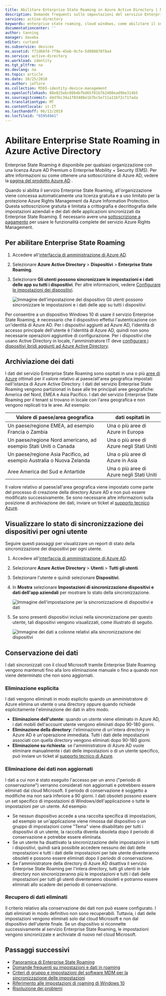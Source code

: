 ```yaml
---
title: Abilitare Enterprise State Roaming in Azure Active Directory | Microsoft Docs
description: Domande frequenti sulle impostazioni del servizio Enterprise State Roaming nei dispositivi Windows. Enterprise State Roaming offre agli utenti un'esperienza unificata in tutti i dispositivi Windows e riduce il tempo necessario per la configurazione di un nuovo dispositivo.
services: active-directory
keywords: enterprise state roaming, cloud windows, come abilitare il servizio enterprise state roaming
documentationcenter: ''
author: tanning
manager: daveba
editor: curtand
ms.subservice: devices
ms.assetid: f71d66fd-7f9e-45eb-9cfe-5d989870f8a4
ms.service: active-directory
ms.workload: identity
ms.tgt_pltfrm: na
ms.devlang: na
ms.topic: article
ms.date: 10/25/2018
ms.author: joflore
ms.collection: M365-identity-device-management
ms.openlocfilehash: 88e825ebc08b4bfbd65f81b7b2480ead9be314b5
ms.sourcegitcommit: d4dfbc34a1f03488e1b7bc5e711a11b72c717ada
ms.translationtype: MT
ms.contentlocale: it-IT
ms.lasthandoff: 06/13/2019
ms.locfileid: "65954941"
---
```

# <a name="enable-enterprise-state-roaming-in-azure-active-directory"></a>Abilitare Enterprise State Roaming in Azure Active Directory
Enterprise State Roaming è disponibile per qualsiasi organizzazione con una licenza Azure AD Premium o Enterprise Mobility + Security (EMS). Per altre informazioni su come ottenere una sottoscrizione di Azure AD, vedere la [pagina del prodotto Azure AD](https://azure.microsoft.com/services/active-directory) .

Quando si abilita il servizio Enterprise State Roaming, all'organizzazione viene concessa automaticamente una licenza gratuita e a uso limitato per la protezione Azure Rights Management da Azure Information Protection. Questa sottoscrizione gratuita è limitata a crittografia e decrittografia delle impostazioni aziendali e dei dati delle applicazioni sincronizzati da Enterprise State Roaming. È necessario avere una [sottoscrizione a pagamento](https://azure.microsoft.com/pricing/details/information-protection/) per usare le funzionalità complete del servizio Azure Rights Management.

## <a name="to-enable-enterprise-state-roaming"></a>Per abilitare Enterprise State Roaming

1. Accedere all'[interfaccia di amministrazione di Azure AD](https://aad.portal.azure.com/).

1. Selezionare **Azure Active Directory** &gt; **Dispositivi** &gt; **Enterprise State Roaming**.

1. Selezionare **Gli utenti possono sincronizzare le impostazioni e i dati delle app su tutti i dispositivi**. Per altre informazioni, vedere [Configurare le impostazioni dei dispositivi](https://docs.microsoft.com/azure/active-directory/device-management-azure-portal).
  
   ![Immagine dell'impostazione del dispositivo Gli utenti possono sincronizzare le impostazioni e i dati delle app su tutti i dispositivi](./media/enterprise-state-roaming-enable/device-settings.png)
  
Per consentire a un dispositivo Windows 10 di usare il servizio Enterprise State Roaming, è necessario che il dispositivo effettui l'autenticazione con un'identità di Azure AD. Per i dispositivi aggiunti ad Azure AD, l'identità di accesso principale dell'utente è l'identità di Azure AD, quindi non sono necessarie operazioni aggiuntive di configurazione. Per i dispositivi che usano Active Directory in locale, l'amministratore IT deve [configurare i dispositivi ibridi aggiunti ad Azure Active Directory](https://docs.microsoft.com/azure/active-directory/devices/hybrid-azuread-join-manual-steps). 

## <a name="data-storage"></a>Archiviazione dei dati
I dati del servizio Enterprise State Roaming sono ospitati in una o più [aree di Azure](https://azure.microsoft.com/regions/) ottimali per il valore relativo al paese/all'area geografica impostati nell'istanza di Azure Active Directory. I dati del servizio Enterprise State Roaming vengono partizionati in base alle tre principali aree geografiche: America del Nord, EMEA e Asia Pacifico. I dati del servizio Enterprise State Roaming per il tenant si trovano in locale con l'area geografica e non vengono replicati tra le aree.  Ad esempio:

Valore di paese/area geografica | dati ospitati in
---------------------|-------------------------
Un paese/regione EMEA, ad esempio Francia o Zambia | Una o più aree di Azure in Europa 
Un paese/regione Nord americano, ad esempio Stati Uniti o Canada | Una o più aree di Azure negli Stati Uniti
Un paese/regione Asia Pacifico, ad esempio Australia o Nuova Zelanda | Una o più aree di Azure in Asia
Aree America del Sud e Antartide | Una o più aree di Azure negli Stati Uniti

Il valore relativo al paese/all'area geografica viene impostato come parte del processo di creazione della directory Azure AD e non può essere modificato successivamente. Se sono necessarie altre informazioni sulla posizione di archiviazione dei dati, inviare un ticket al [supporto tecnico Azure](https://azure.microsoft.com/support/options/).

## <a name="view-per-user-device-sync-status"></a>Visualizzare lo stato di sincronizzazione dei dispositivi per ogni utente
Seguire questi passaggi per visualizzare un report di stato della sincronizzazione dei dispositivi per ogni utente.

1. Accedere all'[interfaccia di amministrazione di Azure AD](https://aad.portal.azure.com/).

1. Selezionare **Azure Active Directory** &gt; **Utenti** &gt; **Tutti gli utenti**.

1. Selezionare l'utente e quindi selezionare **Dispositivi**.

1. In **Mostra** selezionare **Impostazioni di sincronizzazione dispositivi e dati dell'app aziendali** per mostrare lo stato della sincronizzazione.
  
   ![Immagine dell'impostazione per la sincronizzazione di dispositivi e dati](./media/enterprise-state-roaming-enable/sync-status.png)
  
1. Se sono presenti dispositivi inclusi nella sincronizzazione per questo utente, tali dispositivi vengono visualizzati, come illustrato di seguito.
  
   ![Immagine dei dati a colonne relativi alla sincronizzazione dei dispositivi](./media/enterprise-state-roaming-enable/device-status-row.png)

## <a name="data-retention"></a>Conservazione dei dati
I dati sincronizzati con il cloud Microsoft tramite Enterprise State Roaming vengono mantenuti fino alla loro eliminazione manuale o fino a quando non viene determinato che non sono aggiornati. 

### <a name="explicit-deletion"></a>Eliminazione esplicita
I dati vengono eliminati in modo esplicito quando un amministratore di Azure elimina un utente o una directory oppure quando richiede esplicitamente l'eliminazione dei dati in altro modo.

* **Eliminazione dell'utente**: quando un utente viene eliminato in Azure AD, i dati mobili dell'account utente vengono eliminati dopo 90-180 giorni. 
* **Eliminazione della directory**: l'eliminazione di un'intera directory in Azure AD è un'operazione immediata. Tutti i dati delle impostazioni associati con quella directory vengono eliminati dopo 90-180 giorni. 
* **Eliminazione su richiesta**: se l'amministratore di Azure AD vuole eliminare manualmente i dati delle impostazioni o di un utente specifico, può inviare un ticket al [supporto tecnico di Azure](https://azure.microsoft.com/support/). 

### <a name="stale-data-deletion"></a>Eliminazione dei dati non aggiornati
I dati a cui non è stato eseguito l'accesso per un anno ("periodo di conservazione") verranno considerati non aggiornati e potrebbero essere eliminati dal cloud Microsoft. Il periodo di conservazione è soggetto a modifiche ma non sarà inferiore a 90 giorni. I dati obsoleti possono essere un set specifico di impostazioni di Windows/dell'applicazione o tutte le impostazioni per un utente. Ad esempio:

* Se nessun dispositivo accede a una raccolta specifica di impostazioni, ad esempio se un'applicazione viene rimossa dal dispositivo o un gruppo di impostazioni come "Tema" viene disabilitato per tutti i dispositivi di un utente, la raccolta diventa obsoleta dopo il periodo di conservazione e potrebbe essere eliminata. 
* Se un utente ha disattivato la sincronizzazione delle impostazioni in tutti i dispositivi, quindi sarà possibile accedere nessuno dei dati delle impostazioni e tutti i dati delle impostazioni per tale utente diventeranno obsoleti e possono essere eliminati dopo il periodo di conservazione. 
* Se l'amministratore della directory di Azure AD disattiva il servizio Enterprise State Roaming per l'intera directory, tutti gli utenti in tale directory non sincronizzeranno più le impostazioni e tutti i dati delle impostazioni per tutti gli utenti diventeranno obsoleti e potranno essere eliminati allo scadere del periodo di conservazione. 

### <a name="deleted-data-recovery"></a>Recupero di dati eliminati
Il criterio relativo alla conservazione dei dati non può essere configurato. I dati eliminati in modo definitivo non sono recuperabili. Tuttavia, i dati delle impostazioni vengono eliminati solo dal cloud Microsoft e non dal dispositivo dell'utente finale. Se un dispositivo si riconnette successivamente al servizio Enterprise State Roaming, le impostazioni vengono sincronizzate e archiviate di nuovo nel cloud Microsoft.

## <a name="next-steps"></a>Passaggi successivi

* [Panoramica di Enterprise State Roaming](enterprise-state-roaming-overview.md)
* [Domande frequenti su impostazioni e dati in roaming](enterprise-state-roaming-faqs.md)
* [Criteri di gruppo e impostazioni del software MDM per la sincronizzazione delle impostazioni](enterprise-state-roaming-group-policy-settings.md)
* [Riferimento alle impostazioni di roaming di Windows 10](enterprise-state-roaming-windows-settings-reference.md)
* [Risoluzione dei problemi](enterprise-state-roaming-troubleshooting.md)
